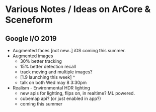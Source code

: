 # Various Notes / Ideas on ArCore & Sceneform

## Google I/O 2019

- Augmented faces [not new..] iOS coming this summer.
- Augmented images
    - 30% better tracking
    - 15% better detection recall
    - track moving and multiple images?
    - [1.9 launching this week] ^
    - talk on both Wed may 8 3:30pm
- Realism - Environmental HDR lighting
    - new apis for lighting, flips on, in realtime? ML powered.
    - cubemap api? (or just enabled in app?)
    - coming this summer